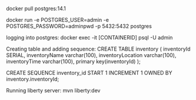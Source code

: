 docker pull postgres:14.1

docker run -e POSTGRES_USER=admin -e POSTGRES_PASSWORD=adminpwd -p 5432:5432 postgres

logging into postgres: 
docker exec -it [CONTAINERID]  psql -U admin

Creating table and adding sequence: 
CREATE TABLE inventory (
  	inventoryId SERIAL, 
  	inventoryName varchar(100), 
  	inventoryLocation varchar(100), 
  	inventoryTime varchar(100),
  	primary key(inventoryId)
);

CREATE SEQUENCE inventory_id
START 1
INCREMENT 1
OWNED BY inventory.inventoryId;


Running liberty server: 
mvn liberty:dev